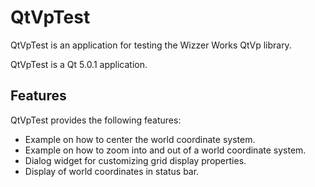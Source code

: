 QtVpTest
====

QtVpTest is an application for testing the Wizzer Works QtVp library.

QtVpTest is a Qt 5.0.1 application.

Features
--------

QtVpTest provides the following features:

* Example on how to center the world coordinate system.
* Example on how to zoom into and out of a world coordinate system.
* Dialog widget for customizing grid display properties.
* Display of world coordinates in status bar.